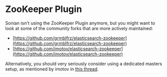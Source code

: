# ZooKeeper Plugin

Sonian isn't using the ZooKeeper Plugin anymore, but you might want to
look at some of the community forks that are more actively maintained:

- [https://github.com/grmblfrz/elasticsearch-zookeeper](https://github.com/grmblfrz/elasticsearch-zookeeper)
- [https://github.com/imotov/elasticsearch-zookeeper](https://github.com/imotov/elasticsearch-zookeeper)

Alternatively, you should very seriously consider using a dedicated
masters setup, as mentioned by imotov in [this thread](https://groups.google.com/d/msg/elasticsearch-zookeeper/vJ_Uj38Q6Ng/RiDwXC3nYS0J).
